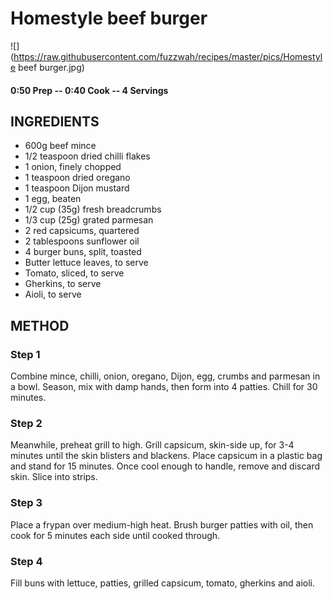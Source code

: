 # Homestyle beef burger
![](https://raw.githubusercontent.com/fuzzwah/recipes/master/pics/Homestyle beef burger.jpg)
#### 0:50 Prep -- 0:40 Cook -- 4 Servings
## INGREDIENTS
* 600g beef mince
* 1/2 teaspoon dried chilli flakes
* 1 onion, finely chopped
* 1 teaspoon dried oregano
* 1 teaspoon Dijon mustard
* 1 egg, beaten
* 1/2 cup (35g) fresh breadcrumbs
* 1/3 cup (25g) grated parmesan
* 2 red capsicums, quartered
* 2 tablespoons sunflower oil
* 4 burger buns, split, toasted
* Butter lettuce leaves, to serve
* Tomato, sliced, to serve
* Gherkins, to serve
* Aioli, to serve
## METHOD
### Step 1
Combine mince, chilli, onion, oregano, Dijon, egg, crumbs and parmesan in a bowl. Season, mix with damp hands, then form into 4 patties. Chill for 30 minutes.
### Step 2
Meanwhile, preheat grill to high. Grill capsicum, skin-side up, for 3-4 minutes until the skin blisters and blackens. Place capsicum in a plastic bag and stand for 15 minutes. Once cool enough to handle, remove and discard skin. Slice into strips.
### Step 3
Place a frypan over medium-high heat. Brush burger patties with oil, then cook for 5 minutes each side until cooked through.
### Step 4
Fill buns with lettuce, patties, grilled capsicum, tomato, gherkins and aioli.
